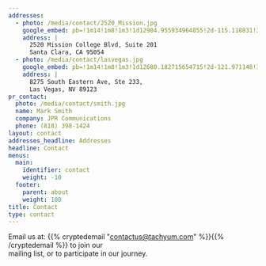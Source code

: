 ```yaml
---
addresses:
  - photo: /media/contact/2520_Mission.jpg
    google_embed: pb=!1m14!1m8!1m3!1d12904.955934964855!2d-115.118831!3d36.038873!3m2!1i1024!2i768!4f13.1!3m3!1m2!1s0x80c8cfb60e0ffe19%3A0x75f1434f2a4c0faf!2s8275%20S%20Eastern%20Ave%20%23233%2C%20Las%20Vegas%2C%20NV%2089123%2C%20USA!5e0!3m2!1sen!2ssk!4v1620731426061!5m2!1sen!2ssk
    address: |
      2520 Mission College Blvd, Suite 201  
      Santa Clara, CA 95054 
  - photo: /media/contact/lasvegas.jpg
    google_embed: pb=!1m14!1m8!1m3!1d12680.182715654715!2d-121.971148!3d37.388752!3m2!1i1024!2i768!4f13.1!3m3!1m2!1s0x808fc9eb3caa1f6b%3A0x7828dbb7430f9a20!2s2520%20Mission%20College%20Blvd%20%23201%2C%20Santa%20Clara%2C%20CA%2095054!5e0!3m2!1sen!2sus!4v1620731714370!5m2!1sen!2sus
    address: |
      8275 South Eastern Ave, Ste 233,  
      Las Vegas, NV 89123 
pr_contact:
  photo: /media/contact/smith.jpg
  name: Mark Smith
  company: JPR Communications
  phone: (818) 398-1424
layout: contact
addresses_headline: Addresses
headline: Contact
menus:
  main:
    identifier: contact
    weight: -10
  footer:
    parent: about
    weight: 100
title: Contact
type: contact
---
```

Email us at: 
{{% cryptedemail "contactus@tachyum.com" %}}{{% /cryptedemail %}} to join our  
mailing list, or to participate in our journey.
